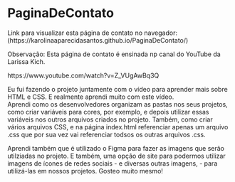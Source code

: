 # PaginaDeContato

<p>Link para visualizar esta página de contato no navegador: (https://karolinaaparecidasantos.github.io/PaginaDeContato/)</p>

<p>Observação: Esta página de contato é ensinada np canal do YouTube da Larissa Kich.</p>
<p>https://www.youtube.com/watch?v=Z_VUgAwBq3Q</p>
<p>Eu fui fazendo o projeto juntamente com o vídeo para aprender mais sobre HTML e CSS. E realmente aprendi muito com este vídeo. <br>
Aprendi como os desenvolvedores organizam as pastas nos seus projetos, como criar variáveis para cores, por exemplo, e depois utilizar essas variáveis nos outros arquivos criados no projeto. Também, como criar vários arquivos CSS, e na página index.html referenciar apenas um arquivo .css que por sua vez vai referenciar todsos os outras arquivos .css.</p>
<p>Aprendi também que é utilizado o Figma para fazer as imagens que serão utilziadas no projeto. E também, uma opção de site para podermos utilizar imagens de ícones de redes sociais - e diversas outras imagens, - para utilizá-las em nossos projetos. Gosteo muito mesmo! </p>

<p></p>
